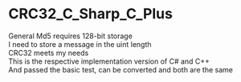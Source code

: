 # CRC32_C_Sharp_C_Plus

General Md5 requires 128-bit storage  
I need to store a message in the uint length  
CRC32 meets my needs  
This is the respective implementation version of C# and C++  
And passed the basic test, can be converted and both are the same

